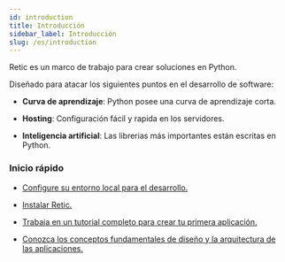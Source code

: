 ```yaml
---
id: introduction
title: Introducción
sidebar_label: Introducción
slug: /es/introduction
---
```


Retic es un marco de trabajo para crear soluciones en Python.

Diseñado para atacar los siguientes puntos en el desarrollo de software:

- **Curva de aprendizaje**: Python posee una curva de aprendizaje corta.

- **Hosting**: Configuración fácil y rapida en los servidores.

- **Inteligencia artificial**: Las librerias más importantes están escritas en Python.

### Inicio rápido 

- [Configure su entorno local para el desarrollo.](./getting-started/requirements)

- [Instalar Retic.](./getting-started/installation)

- [Trabaja en un tutorial completo para crear tu primera aplicación.](./tutorial/set-up)

- [Conozca los conceptos fundamentales de diseño y la arquitectura de las aplicaciones.](./concepts/architecture)

